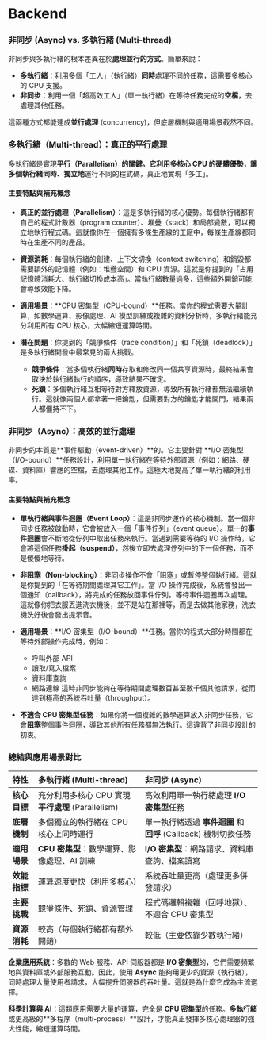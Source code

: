 # Backend


### **非同步 (Async) vs. 多執行緒 (Multi-thread)**

非同步與多執行緒的根本差異在於**處理並行的方式**。簡單來說：

* **多執行緒**：利用多個「工人」（執行緒）**同時**處理不同的任務，這需要多核心的 CPU 支援。
* **非同步**：利用一個「超高效工人」（單一執行緒）在等待任務完成的**空檔**，去處理其他任務。

這兩種方式都能達成**並行處理** (concurrency)，但底層機制與適用場景截然不同。


### **多執行緒（Multi-thread）：真正的平行處理**

多執行緒是實現**平行（Parallelism）**的關鍵。它利用多核心 CPU 的硬體優勢，讓多個執行緒**同時、獨立地**運行不同的程式碼，真正地實現「多工」。


#### **主要特點與補充概念**

* **真正的並行處理（Parallelism）**：這是多執行緒的核心優勢。每個執行緒都有自己的程式計數器（program counter）、堆疊（stack）和局部變數，可以獨立地執行程式碼。這就像你在一個擁有多條生產線的工廠中，每條生產線都同時在生產不同的產品。

* **資源消耗**：每個執行緒的創建、上下文切換（context switching）和銷毀都需要額外的記憶體（例如：堆疊空間）和 CPU 資源。這就是你提到的「占用記憶體消耗大、執行緒切換成本高」。當執行緒數量過多，這些額外開銷可能會導致效能下降。

* **適用場景**：**CPU 密集型（CPU-bound）**任務。當你的程式需要大量計算，如數學運算、影像處理、AI 模型訓練或複雜的資料分析時，多執行緒能充分利用所有 CPU 核心，大幅縮短運算時間。

* **潛在問題**：你提到的「競爭條件（race condition）」和「死鎖（deadlock）」是多執行緒開發中最常見的兩大挑戰。
    * **競爭條件**：當多個執行緒**同時**存取和修改同一個共享資源時，最終結果會取決於執行緒執行的順序，導致結果不確定。
    * **死鎖**：多個執行緒互相等待對方釋放資源，導致所有執行緒都無法繼續執行。這就像兩個人都拿著一把鑰匙，但需要對方的鑰匙才能開門，結果兩人都僵持不下。


### **非同步（Async）：高效的並行處理**

非同步的本質是**事件驅動（event-driven）**的。它主要針對 **I/O 密集型（I/O-bound）**任務設計，利用單一執行緒在等待外部資源（例如：網路、硬碟、資料庫）響應的空檔，去處理其他工作。這極大地提高了單一執行緒的利用率。


#### **主要特點與補充概念**

* **單執行緒與事件迴圈（Event Loop）**：這是非同步運作的核心機制。當一個非同步任務被啟動時，它會被放入一個「事件佇列」（event queue）。單一的**事件迴圈**會不斷地從佇列中取出任務來執行。當遇到需要等待的 I/O 操作時，它會將這個任務**掛起（suspend）**，然後立即去處理佇列中的下一個任務，而不是傻傻地等待。

* **非阻塞（Non-blocking）**：非同步操作不會「阻塞」或暫停整個執行緒。這就是你提到的「在等待期間處理其它工作」。當 I/O 操作完成後，系統會發出一個通知（callback），將完成的任務放回事件佇列，等待事件迴圈再次處理。這就像你把衣服丟進洗衣機後，並不是站在那裡等，而是去做其他家務，洗衣機洗好後會發出提示音。

* **適用場景**：**I/O 密集型（I/O-bound）**任務。當你的程式大部分時間都在等待外部操作完成時，例如：
    * 呼叫外部 API
    * 讀取/寫入檔案
    * 資料庫查詢
    * 網路連線
    這時非同步能夠在等待期間處理數百甚至數千個其他請求，從而達到極高的系統吞吐量（throughput）。

* **不適合 CPU 密集型任務**：如果你將一個複雜的數學運算放入非同步任務，它會**阻塞**整個事件迴圈，導致其他所有任務都無法執行。這違背了非同步設計的初衷。

### **總結與應用場景對比**

| 特性 | 多執行緒 (Multi-thread) | 非同步 (Async) |
| :--- | :--- | :--- |
| **核心目標** | 充分利用多核心 CPU 實現**平行處理** (Parallelism) | 高效利用單一執行緒處理 **I/O 密集型**任務 |
| **底層機制** | 多個獨立的執行緒在 CPU 核心上同時運行 | 單一執行緒透過 **事件迴圈** 和 **回呼** (Callback) 機制切換任務 |
| **適用場景** | **CPU 密集型**：數學運算、影像處理、AI 訓練 | **I/O 密集型**：網路請求、資料庫查詢、檔案讀寫 |
| **效能指標** | 運算速度更快（利用多核心） | 系統吞吐量更高（處理更多併發請求） |
| **主要挑戰** | 競爭條件、死鎖、資源管理 | 程式碼邏輯複雜（回呼地獄）、不適合 CPU 密集型 |
| **資源消耗** | 較高（每個執行緒都有額外開銷） | 較低（主要依靠少數執行緒） |

**企業應用系統**：多數的 Web 服務、API 伺服器都是 **I/O 密集型**的，它們需要頻繁地與資料庫或外部服務互動。因此，使用 **Async** 能夠用更少的資源（執行緒），同時處理大量使用者請求，大幅提升伺服器的吞吐量。這就是為什麼它成為主流選擇。

**科學計算與 AI**：這類應用需要大量的運算，完全是 **CPU 密集型**的任務。**多執行緒**或更高級的**多程序（multi-process）**設計，才能真正發揮多核心處理器的強大性能，縮短運算時間。
